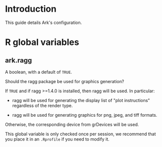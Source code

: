 # Introduction

This guide details Ark's configuration.

# R global variables

## ark.ragg

A boolean, with a default of `TRUE`.

Should the ragg package be used for graphics generation?

If `TRUE` and if ragg \>=1.4.0 is installed, then ragg will be used. In particular:

-   ragg will be used for generating the display list of "plot instructions" regardless of the render type.

-   ragg will be used for generating graphics for png, jpeg, and tiff formats.

Otherwise, the corresponding device from grDevices will be used.

This global variable is only checked once per session, we recommend that you place it in an `.Rprofile` if you need to modify it.
